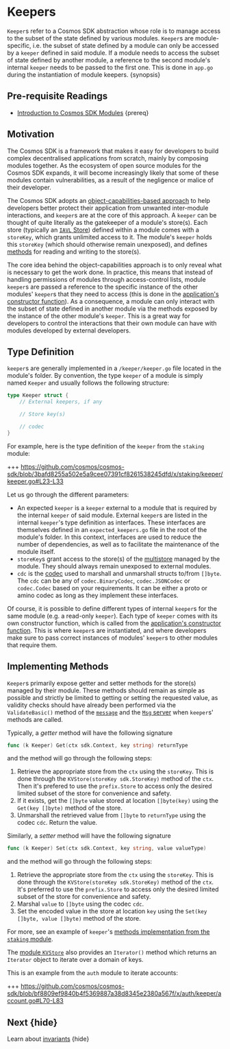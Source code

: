 <!--
order: 7
-->

# Keepers

`Keeper`s refer to a Cosmos SDK abstraction whose role is to manage access to the subset of the state defined by various modules. `Keeper`s are module-specific, i.e. the subset of state defined by a module can only be accessed by a `keeper` defined in said module. If a module needs to access the subset of state defined by another module, a reference to the second module's internal `keeper` needs to be passed to the first one. This is done in `app.go` during the instantiation of module keepers. {synopsis}

## Pre-requisite Readings

- [Introduction to Cosmos SDK Modules](./intro.md) {prereq}

## Motivation

The Cosmos SDK is a framework that makes it easy for developers to build complex decentralised applications from scratch, mainly by composing modules together. As the ecosystem of open source modules for the Cosmos SDK expands, it will become increasingly likely that some of these modules contain vulnerabilities, as a result of the negligence or malice of their developer.

The Cosmos SDK adopts an [object-capabilities-based approach](../core/ocap.md) to help developers better protect their application from unwanted inter-module interactions, and `keeper`s are at the core of this approach. A `keeper` can be thought of quite literally as the gatekeeper of a module's store(s). Each store (typically an [`IAVL` Store](../core/store.md#iavl-store)) defined within a module comes with a `storeKey`, which grants unlimited access to it. The module's `keeper` holds this `storeKey` (which should otherwise remain unexposed), and defines [methods](#implementing-methods) for reading and writing to the store(s).

The core idea behind the object-capabilities approach is to only reveal what is necessary to get the work done. In practice, this means that instead of handling permissions of modules through access-control lists, module `keeper`s are passed a reference to the specific instance of the other modules' `keeper`s that they need to access (this is done in the [application's constructor function](../basics/app-anatomy.md#constructor-function)). As a consequence, a module can only interact with the subset of state defined in another module via the methods exposed by the instance of the other module's `keeper`. This is a great way for developers to control the interactions that their own module can have with modules developed by external developers.

## Type Definition

`keeper`s are generally implemented in a `/keeper/keeper.go` file located in the module's folder. By convention, the type `keeper` of a module is simply named `Keeper` and usually follows the following structure:

```go
type Keeper struct {
    // External keepers, if any

    // Store key(s)

    // codec
}
```

For example, here is the type definition of the `keeper` from the `staking` module:

+++ <https://github.com/cosmos/cosmos-sdk/blob/3bafd8255a502e5a9cee07391cf8261538245dfd/x/staking/keeper/keeper.go#L23-L33>

Let us go through the different parameters:

- An expected `keeper` is a `keeper` external to a module that is required by the internal `keeper` of said module. External `keeper`s are listed in the internal `keeper`'s type definition as interfaces. These interfaces are themselves defined in an `expected_keepers.go` file in the root of the module's folder. In this context, interfaces are used to reduce the number of dependencies, as well as to facilitate the maintenance of the module itself.
- `storeKey`s grant access to the store(s) of the [multistore](../core/store.md) managed by the module. They should always remain unexposed to external modules.
- `cdc` is the [codec](../core/encoding.md) used to marshall and unmarshall structs to/from `[]byte`. The `cdc` can be any of `codec.BinaryCodec`, `codec.JSONCodec` or `codec.Codec` based on your requirements. It can be either a proto or amino codec as long as they implement these interfaces.

Of course, it is possible to define different types of internal `keeper`s for the same module (e.g. a read-only `keeper`). Each type of `keeper` comes with its own constructor function, which is called from the [application's constructor function](../basics/app-anatomy.md). This is where `keeper`s are instantiated, and where developers make sure to pass correct instances of modules' `keeper`s to other modules that require them.

## Implementing Methods

`Keeper`s primarily expose getter and setter methods for the store(s) managed by their module. These methods should remain as simple as possible and strictly be limited to getting or setting the requested value, as validity checks should have already been performed via the `ValidateBasic()` method of the [`message`](./messages-and-queries.md#messages) and the [`Msg` server](./msg-services.md) when `keeper`s' methods are called.

Typically, a *getter* method will have the following signature

```go
func (k Keeper) Get(ctx sdk.Context, key string) returnType
```

and the method will go through the following steps:

1. Retrieve the appropriate store from the `ctx` using the `storeKey`. This is done through the `KVStore(storeKey sdk.StoreKey)` method of the `ctx`. Then it's prefered to use the `prefix.Store` to access only the desired limited subset of the store for convenience and safety.
2. If it exists, get the `[]byte` value stored at location `[]byte(key)` using the `Get(key []byte)` method of the store.
3. Unmarshall the retrieved value from `[]byte` to `returnType` using the codec `cdc`. Return the value.

Similarly, a *setter* method will have the following signature

```go
func (k Keeper) Set(ctx sdk.Context, key string, value valueType)
```

and the method will go through the following steps:

1. Retrieve the appropriate store from the `ctx` using the `storeKey`. This is done through the `KVStore(storeKey sdk.StoreKey)` method of the `ctx`. It's preferred to use the `prefix.Store` to access only the desired limited subset of the store for convenience and safety.
2. Marshal `value` to `[]byte` using the codec `cdc`.
3. Set the encoded value in the store at location `key` using the `Set(key []byte, value []byte)` method of the store.

For more, see an example of `keeper`'s [methods implementation from the `staking` module](https://github.com/cosmos/cosmos-sdk/blob/3bafd8255a502e5a9cee07391cf8261538245dfd/x/staking/keeper/keeper.go).

The [module `KVStore`](../core/store.md#kvstore-and-commitkvstore-interfaces) also provides an `Iterator()` method which returns an `Iterator` object to iterate over a domain of keys.

This is an example from the `auth` module to iterate accounts:

+++ <https://github.com/cosmos/cosmos-sdk/blob/bf8809ef9840b4f5369887a38d8345e2380a567f/x/auth/keeper/account.go#L70-L83>

## Next {hide}

Learn about [invariants](./invariants.md) {hide}
